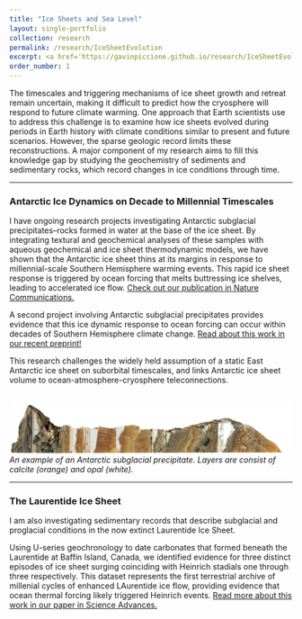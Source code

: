 ```yaml
---
title: "Ice Sheets and Sea Level"
layout: single-portfolio
collection: research
permalink: /research/IceSheetEvolution
excerpt: <a href='https://gavinpiccione.github.io/research/IceSheetEvolution'><br/><img src='/images/AIS_basemap.png'>
order_number: 1
---
```

The timescales and triggering mechanisms of ice sheet growth and retreat remain uncertain, making it difficult to predict how the cryosphere will respond to future climate warming. One approach that Earth scientists use to address this challenge is to examine how ice sheets evolved during periods in Earth history with climate conditions similar to present and future scenarios. However, the sparse geologic record limits these reconstructions. A major component of my research aims to fill this knowledge gap by studying the geochemistry of sediments and sedimentary rocks, which record changes in ice conditions through time.

---
### Antarctic Ice Dynamics on Decade to Millennial Timescales
I have ongoing research projects investigating Antarctic subglacial precipitates–rocks formed in water at the base of the ice sheet. By integrating textural and geochemical analyses of these samples with aqueous geochemical and ice sheet thermodynamic models, we have shown that the Antarctic ice sheet thins at its margins in response to millennial-scale Southern Hemisphere warming events. This rapid ice sheet response is triggered by ocean forcing that melts buttressing ice shelves, leading to accelerated ice flow. [Check out our publication in Nature Communications.](https://gavinpiccione.github.io/files/Piccione_NComm.pdf)

A second project involving Antarctic subglacial precipitates provides evidence that this ice dynamic response to ocean forcing can occur within decades of Southern Hemisphere climate change. [Read about this work in our recent preprint!](https://essopenarchive.org/doi/full/10.22541/essoar.172656755.50760515)

This research challenges the widely held assumption of a static East Antarctic ice sheet on suborbital timescales, and links Antarctic ice sheet volume to ocean-atmosphere-cryosphere teleconnections.

<br/><img src='/images/MA113_slab_background.png'>
*An example of an Antarctic subglacial precipitate. Layers are consist of calcite (orange) and opal (white).*

---
### The Laurentide Ice Sheet
I am also investigating sedimentary records that describe subglacial and proglacial conditions in the now extinct Laurentide Ice Sheet. 

Using U-series geochronology to date carbonates that formed beneath the Laurentide at Baffin Island, Canada, we identified evidence for three distinct episodes of ice sheet surging coinciding with Heinrich stadials one through three respectively. This dataset represents the first terrestrial archive of millenial cycles of enhanced LAurentide ice flow, providing evidence that ocean thermal forcing likely triggered Heinrich events. [Read more about this work in our paper in Science Advances.](https://gavinpiccione.github.io/files/Edwards_2022_SciAdv.pdf)

